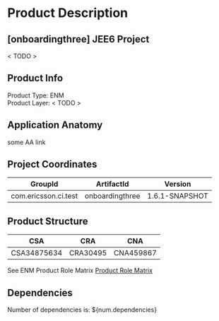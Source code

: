 # Product Description
## [onboardingthree] JEE6 Project
< TODO >

## Product Info
Product Type: ENM  
Product Layer: < TODO >

## Application Anatomy
some AA link

## Project Coordinates

| GroupId            | ArtifactId            | Version               |
|--------------------|-----------------------|-----------------------|
| com.ericsson.ci.test | onboardingthree | 1.6.1-SNAPSHOT    |

## Product Structure

| CSA           | CRA           | CNA           |
|---------------|---------------|---------------|
| CSA34875634 | CRA30495 | CNA459867 |

See ENM Product Role Matrix [Product Role Matrix](https://pdu-oss-tools1.seli.wh.rnd.internal.ericsson.com/product-role-matrix/#app-product-role-matrix "Product Role Matrix")
## Dependencies
Number of dependencies is: ${num.dependencies}

